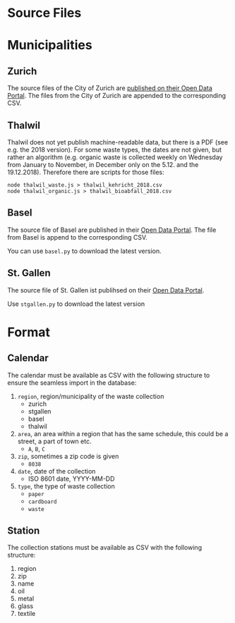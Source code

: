 Source Files
============

# Municipalities

## Zurich

The source files of the City of Zurich are [published on their Open Data Portal](https://data.stadt-zuerich.ch/dataset?tags=entsorgung).
The files from the City of Zurich are appended to the corresponding CSV.

## Thalwil

Thalwil does not yet publish machine-readable data, but there is a PDF (see e.g. the 2018 version).
For some waste types, the dates are not given, but rather an algorithm (e.g. organic waste is collected weekly on Wednesday from January to November, in December only on the 5.12. and the 19.12.2018).
Therefore there are scripts for those files:

```
node thalwil_waste.js > thalwil_kehricht_2018.csv
node thalwil_organic.js > thalwil_bioabfall_2018.csv
```

## Basel

The source file of Basel are published in their [Open Data Portal](https://data.bs.ch/explore/dataset/100096/).
The file from Basel is append to the corresponding CSV.

You can use `basel.py` to download the latest version.

## St. Gallen

The source file of St. Gallen ist publihsed on their [Open Data Portal](https://daten.stadt.sg.ch/explore/dataset/abfuhrdaten-stadt-stgallen/).

Use `stgallen.py` to download the latest version


# Format

## Calendar

The calendar must be available as CSV with the following structure to ensure the seamless import in the database:

1. `region`, region/municipality of the waste collection
    - zurich
    - stgallen
    - basel
    - thalwil
2. `area`, an area within a region that has the same schedule, this could be a street, a part of town etc.
    - `A`, `B`, `C`
3. `zip`, sometimes a zip code is given
    - `8038`
4. `date`, date of the collection
    - ISO 8601 date, YYYY-MM-DD
5. `type`, the type of waste collection
    - `paper`
    - `cardboard`
    - `waste`

## Station

The collection stations must be available as CSV with the following structure:

1. region
2. zip
3. name
4. oil
5. metal
6. glass
7. textile
